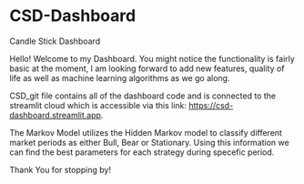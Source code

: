 # CSD-Dashboard
Candle Stick Dashboard

Hello! Welcome to my Dashboard. You might notice the functionality is fairly basic at the moment, I am looking forward to add new features, quality of life as well as machine learning algorithms as we go along.

CSD_git file contains all of the dashboard code and is connected to the streamlit cloud which is accessible via this link: https://csd-dashboard.streamlit.app.

The Markov Model utilizes the Hidden Markov model to classify different market periods as either Bull, Bear or Stationary. Using this information we can find the best parameters for each strategy during specefic period.

Thank You for stopping by!
